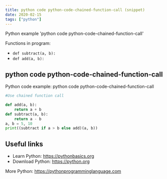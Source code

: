 ```yaml
---
title: python code python-code-chained-function-call (snippet)
date: 2020-02-15
tags: ["python"]
---
```

Python example 'python code python-code-chained-function-call'

Functions in program: 
* `def subtract(a, b):   `
* `def add(a, b):`

## python code python-code-chained-function-call

Python code example: python code python-code-chained-function-call

```python
#Use chained function call

def add(a, b):
    return a + b
def subtract(a, b):   
    return a - b
a, b = 5, 10
print((subtract if a > b else add)(a, b))


```

## Useful links

- Learn Python: https://pythonbasics.org
- Download Python: https://python.org

More Python: https://pythonprogramminglanguage.com
